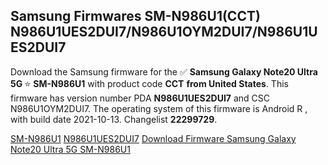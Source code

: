 <h2>Samsung Firmwares SM-N986U1(CCT) N986U1UES2DUI7/N986U1OYM2DUI7/N986U1UES2DUI7</h2>
Download the Samsung firmware for the ✅ <strong>Samsung Galaxy Note20 Ultra 5G </strong> ⭐ <strong>SM-N986U1</strong> with product code <strong>CCT</strong> <strong> from United States</strong>. This firmware has version number PDA <strong>N986U1UES2DUI7</strong> and CSC N986U1OYM2DUI7. The operating system of this firmware is Android R , with build date 2021-10-13. Changelist <strong>22299729</strong>.


[SM-N986U1](https://samfirm.shop/samsung/model/SM-N986U1)
[N986U1UES2DUI7](https://samfirm.shop/samsung/pda/N986U1UES2DUI7)
[Download Firmware Samsung Galaxy Note20 Ultra 5G SM-N986U1](https://samfirm.shop/samsung/firmware/464375)

